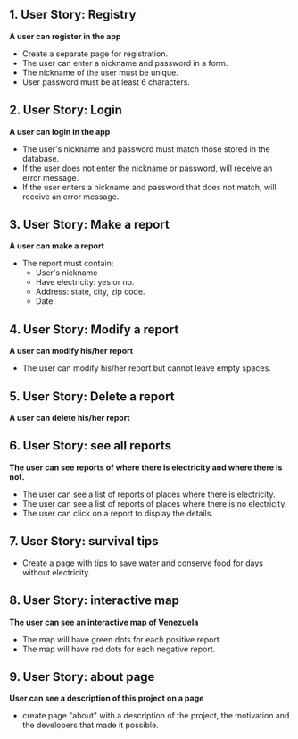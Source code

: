 
## 1. User Story: Registry

**A user can register in the app**

- Create a separate page for registration.
- The user can enter a nickname and password in a form.
- The nickname of the user must be unique.
- User password must be at least 6 characters.

## 2. User Story: Login

**A user can login in the app**

- The user's nickname and password must match those stored in the database.
- If the user does not enter the nickname or password, will receive an error message.
- If the user enters a nickname and password that does not match, will receive an error message.

## 3. User Story: Make a report

**A user can make a report**

- The report must contain:
  - User's nickname
  - Have electricity: yes or no.
  - Address: state, city, zip code.
  - Date.

## 4. User Story: Modify a report

**A user can modify his/her report**

- The user can modify his/her report but cannot leave empty spaces.

## 5. User Story: Delete a report

**A user can delete his/her report**

## 6. User Story: see all reports

**The user can see reports of where there is electricity and where there is not.**

- The user can see a list of reports of places where there is electricity.
- The user can see a list of reports of places where there is no electricity.
- The user can click on a report to display the details.

## 7. User Story: survival tips

- Create a page with tips to save water and conserve food for days without electricity.

## 8. User Story: interactive map

**The user can see an interactive map of Venezuela**

- The map will have green dots for each positive report.
- The map will have red dots for each negative report.

## 9. User Story: about page

**User can see a description of this project on a page**

- create page "about" with a description of the project, the motivation and the developers that made it possible.
